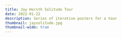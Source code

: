 ```yaml
---
title: Jay Horsth Solitude Tour
date: 2022-01-22
description: Series of iterative posters for a tour
thumbnail: jaysolitude.jpg
thumbnail-wide: true
---
```

